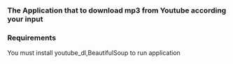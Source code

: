 ### The Application that to download mp3 from Youtube according your input 

### Requirements

You must install youtube_dl,BeautifulSoup to run application
